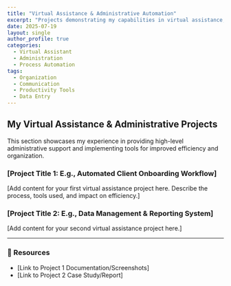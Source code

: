 ```yaml
---
title: "Virtual Assistance & Administrative Automation"
excerpt: "Projects demonstrating my capabilities in virtual assistance, administrative support, and leveraging technology for efficiency."
date: 2025-07-19
layout: single
author_profile: true
categories:
  - Virtual Assistant
  - Administration
  - Process Automation
tags:
  - Organization
  - Communication
  - Productivity Tools
  - Data Entry
---
```


## My Virtual Assistance & Administrative Projects

This section showcases my experience in providing high-level administrative support and implementing tools for improved efficiency and organization.

### [Project Title 1: E.g., Automated Client Onboarding Workflow]
[Add content for your first virtual assistance project here. Describe the process, tools used, and impact on efficiency.]

### [Project Title 2: E.g., Data Management & Reporting System]
[Add content for your second virtual assistance project here.]

---

### 🔗 Resources

* [Link to Project 1 Documentation/Screenshots]
* [Link to Project 2 Case Study/Report]
